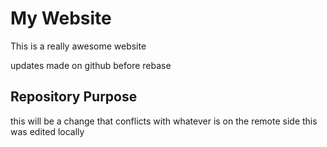 # My Website

This is a really awesome website

updates made on github before rebase

## Repository Purpose

this will be a change that conflicts
with whatever is on the remote side
this was edited locally